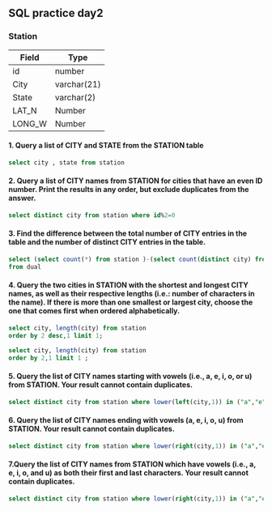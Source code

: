 ## SQL practice day2

### Station

| Field | Type |
| --- | --- |
| id | number |
| City | varchar(21) |
| State | varchar(2) |
| LAT_N | Number |
| LONG_W | Number |

#### 1. Query a list of CITY and STATE from the STATION table

```sql
select city , state from station
```

#### 2. Query a list of CITY names from STATION for cities that have an even ID number. Print the results in any order, but exclude duplicates from the answer.

```sql
select distinct city from station where id%2=0
```


#### 3. Find the difference between the total number of CITY entries in the table and the number of distinct CITY entries in the table.

```sql
select (select count(*) from station )-(select count(distinct city) from station )
from dual 
```

#### 4. Query the two cities in STATION with the shortest and longest CITY names, as well as their respective lengths (i.e.: number of characters in the name). If there is more than one smallest or largest city, choose the one that comes first when ordered alphabetically.

```sql
select city, length(city) from station 
order by 2 desc,1 limit 1;

select city, length(city) from station 
order by 2,1 limit 1 ;

```

#### 5. Query the list of CITY names starting with vowels (i.e., a, e, i, o, or u) from STATION. Your result cannot contain duplicates.

```sql
select distinct city from station where lower(left(city,1)) in ("a","e","i","o","u")
```

#### 6. Query the list of CITY names ending with vowels (a, e, i, o, u) from STATION. Your result cannot contain duplicates.

```sql
select distinct city from station where lower(right(city,1)) in ("a","e","i","o","u")
```

#### 7.Query the list of CITY names from STATION which have vowels (i.e., a, e, i, o, and u) as both their first and last characters. Your result cannot contain duplicates.

```sql
select distinct city from station where lower(right(city,1)) in ("a","e","i","o","u") and lower(left(city,1)) in ("a","e","i","o","u")

```